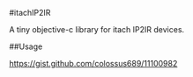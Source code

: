 #itachIP2IR

A tiny objective-c library for itach IP2IR devices.

##Usage

<https://gist.github.com/colossus689/11100982>


